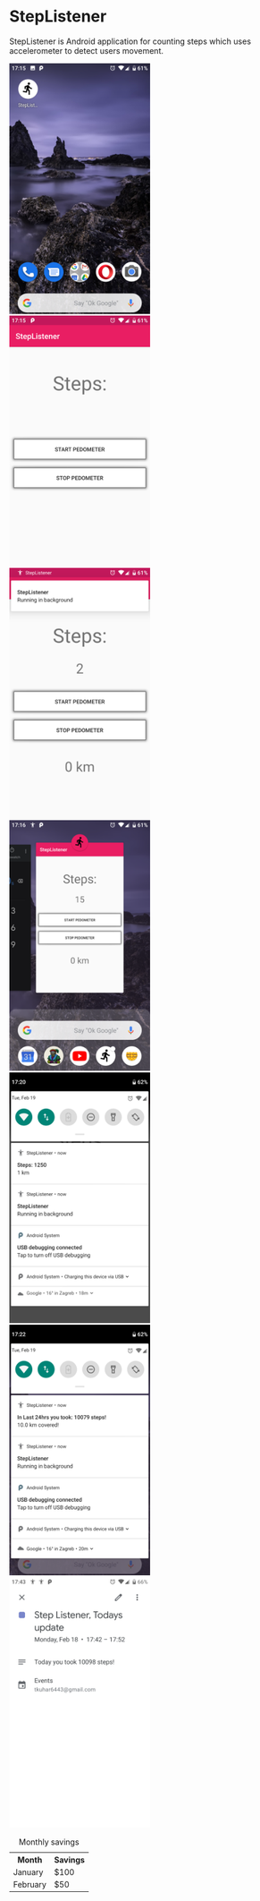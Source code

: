 # StepListener

StepListener is Android application for counting steps which uses accelerometer to detect users movement.

<div class="grid-container" style="width:50%">
  <div class="grid-item"><img src="/img/StepListener-installed.png"></div>
  <div class="grid-item"><img src="/img/StepListener-home.png"></div>
  <div class="grid-item"><img src="/img/StepListener-running.png"></div>
  <div class="grid-item"><img src="/img/StepListener-drawer.png"></div>
  <div class="grid-item"><img src="/img/StepListener-notif1.png"></div>
  <div class="grid-item"><img src="/img/StepListener-notif2.png"></div>
  <div class="grid-item"><img src="/img/StepListener-callendar.png"></div>
</div>
<table style="width:100%">
  <caption>Monthly savings</caption>
  <tr>
    <th>Month</th>
    <th>Savings</th>
  </tr>
  <tr>
    <td>January</td>
    <td>$100</td>
  </tr>
  <tr>
    <td>February</td>
    <td>$50</td>
  </tr>
</table>








